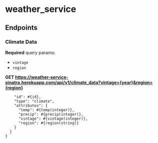 # weather_service

## Endpoints

### Climate Data
**Required** query params:

- `vintage` 
- `region`

**GET https://weather-service-sinatra.herokuapp.com/api/v1/climate_data?vintage={year}&region={region}**

```{data: {
    "id": #{id},
    "type": "climate",
    "attributes": {
      "temp": #{temp(integer)},
      "precip": #{precip(integer)},
      "vintage": #{vintage(integer)},
      "region": #{region(string)}
    }
  }
}

